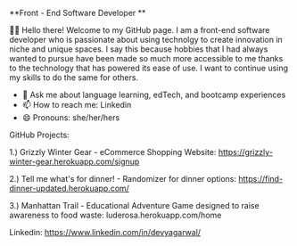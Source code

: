 **Front - End Software Developer **


👋🏼 Hello there! Welcome to my GitHub page. I am a front-end software developer who is passionate about using technolgy to create innovation in niche and unique spaces. I say this because hobbies that I had always wanted to pursue have been made so much more accessible to me thanks to the technology that has powered its ease of use. I want to continue using my skills to do the same for others.  

- 💬 Ask me about language learning, edTech, and bootcamp experiences 
- 📫 How to reach me: Linkedin 
- 😄 Pronouns: she/her/hers

GitHub Projects: 

1.) Grizzly Winter Gear - eCommerce Shopping Website: https://grizzly-winter-gear.herokuapp.com/signup
 
2.) Tell me what's for dinner! - Randomizer for dinner options: https://find-dinner-updated.herokuapp.com/

3.) Manhattan Trail - Educational Adventure Game designed to raise awareness to food waste: luderosa.herokuapp.com/home

Linkedin: https://www.linkedin.com/in/devyagarwal/






